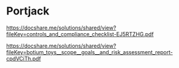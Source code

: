 # Portjack
https://docshare.me/solutions/shared/view?fileKey=controls_and_compliance_checklist-EJ5RTZHG.pdf

https://docshare.me/solutions/shared/view?fileKey=botium_toys__scope__goals__and_risk_assessment_report-cpdVCiTh.pdf